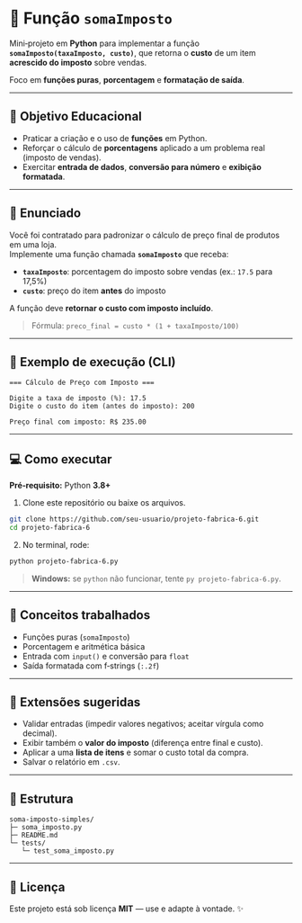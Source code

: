 # 🧮 Função `somaImposto`

Mini‑projeto em **Python** para implementar a função **`somaImposto(taxaImposto, custo)`**, que retorna o **custo** de um item **acrescido do imposto** sobre vendas.

Foco em **funções puras**, **porcentagem** e **formatação de saída**.

---

## 🎯 Objetivo Educacional
- Praticar a criação e o uso de **funções** em Python.
- Reforçar o cálculo de **porcentagens** aplicado a um problema real (imposto de vendas).
- Exercitar **entrada de dados**, **conversão para número** e **exibição formatada**.

---

## 📝 Enunciado
Você foi contratado para padronizar o cálculo de preço final de produtos em uma loja.  
Implemente uma função chamada **`somaImposto`** que receba:
- **`taxaImposto`**: porcentagem do imposto sobre vendas (ex.: `17.5` para 17,5%)
- **`custo`**: preço do item **antes** do imposto

A função deve **retornar o custo com imposto incluído**.

> Fórmula: `preco_final = custo * (1 + taxaImposto/100)`

---

## 🔎 Exemplo de execução (CLI)
```
=== Cálculo de Preço com Imposto ===

Digite a taxa de imposto (%): 17.5
Digite o custo do item (antes do imposto): 200

Preço final com imposto: R$ 235.00
```

---

## 💻 Como executar

**Pré‑requisito:** Python **3.8+**

1) Clone este repositório ou baixe os arquivos.
```bash
git clone https://github.com/seu-usuario/projeto-fabrica-6.git
cd projeto-fabrica-6
```

2) No terminal, rode:
```bash
python projeto-fabrica-6.py
```
> **Windows:** se `python` não funcionar, tente `py projeto-fabrica-6.py`.

---

## 🧠 Conceitos trabalhados
- Funções puras (`somaImposto`)  
- Porcentagem e aritmética básica  
- Entrada com `input()` e conversão para `float`  
- Saída formatada com f‑strings (`:.2f`)

---

## 🚀 Extensões sugeridas
- Validar entradas (impedir valores negativos; aceitar vírgula como decimal).
- Exibir também o **valor do imposto** (diferença entre final e custo).
- Aplicar a uma **lista de itens** e somar o custo total da compra.
- Salvar o relatório em `.csv`.

---

## 📂 Estrutura
```
soma-imposto-simples/
├─ soma_imposto.py
├─ README.md
└─ tests/
   └─ test_soma_imposto.py
```

---

## 📝 Licença
Este projeto está sob licença **MIT** — use e adapte à vontade. ✨
